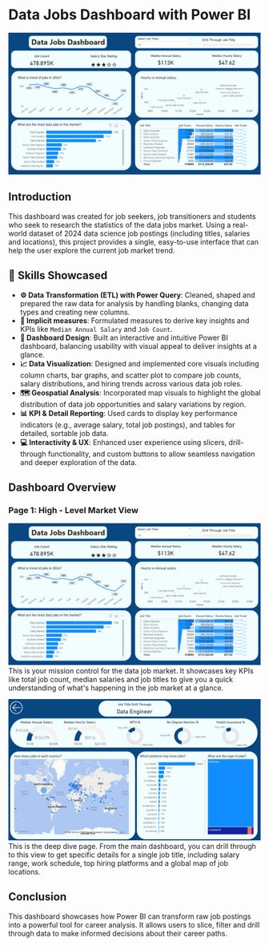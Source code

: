 # Data Jobs Dashboard with Power BI

![Dashboard](/images/pg1.png)
## Introduction
This dashboard was created for job seekers, job transitioners and students who seek to research the statistics of the data jobs market. Using a real-world dataset of 2024 data science job postings (including titles, salaries and locations), this project provides a single, easy-to-use interface that can help the user explore the current job market trend.

## 🔧 Skills Showcased
- **⚙️ Data Transformation (ETL) with Power Query**: Cleaned, shaped and prepared the raw data for analysis by handling blanks, changing data types and creating new columns.
- **🔗 Implicit measures**: Formulated measures to derive key insights and KPIs like `Median Annual Salary` and `Job Count`.
- **📲 Dashboard Design**: Built an interactive and intuitive Power BI dashboard, balancing usability with visual appeal to deliver insights at a glance.
- **📈 Data Visualization**: Designed and implemented core visuals including column charts, bar graphs, and scatter plot to compare job counts, salary distributions, and hiring trends across various data job roles.
- **🗺️ Geospatial Analysis**: Incorporated map visuals to highlight the global distribution of data job opportunities and salary variations by region.
- **📊 KPI & Detail Reporting**: Used cards to display key performance indicators (e.g., average salary, total job postings), and tables for detailed, sortable job data.
- **💻 Interactivity & UX**: Enhanced user experience using slicers, drill-through functionality, and custom buttons to allow seamless navigation and deeper exploration of the data.

## Dashboard Overview
### Page 1: High - Level Market View
![Dashboard](/images/pg1.png)
This is your mission control for the data job market. It showcases key KPIs like total job count, median salaries and job titles to give you a quick understanding of what's happening in the job market at a glance.

![Dashboard](/images/pg2.png)
This is the deep dive page. From the main dashboard, you can drill through to this view to get specific details for a single job title, including salary range, work schedule, top hiring platforms and a global map of job locations.

## Conclusion
This dashboard showcases how Power BI can transform raw job postings into a powerful tool for career analysis. It allows users to slice, filter and drill through data to make informed decisions about their career paths.